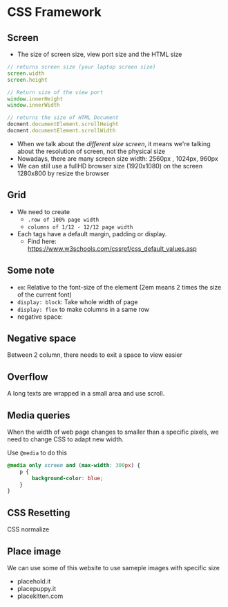 # CSS Framework

## Screen
- The size of screen size, view port size and the HTML size
```javascript
// returns screen size (your laptop screen size)
screen.width
screen.height

// Return size of the view port
window.innerHeight
window.innerWidth

// returns the size of HTML Document
docment.documentElement.scrollHeight
docment.documentElement.scrollWidth
```
- When we talk about the *different size screen*, it means we're talking about the resolution of screen, not the physical size
- Nowadays, there are many screen size width: 2560px , 1024px, 960px
- We can still use a fullHD browser size (1920x1080) on the screen 1280x800 by resize the browser

## Grid
- We need to create 
    - `.row of 100% page width`
    - `columns of 1/12 - 12/12 page width` 
- Each tags have a default margin, padding or display.
    - Find here: https://www.w3schools.com/cssref/css_default_values.asp
    
## Some note
- `em`: Relative to the font-size of the element (2em means 2 times the size of the current font) 
- `display: block`: Take whole width of page
- `display: flex` to make columns in a same row
- negative space: 

## Negative space
Between 2 column, there needs to exit a space to view easier

## Overflow
A long texts are wrapped in a small area and use scroll.

## Media queries
When the width of web page changes to smaller than a specific pixels, we need to change CSS to adapt new width. 

Use `@media` to do this
```css
@media only screen and (max-width: 300px) {
    p {
        background-color: blue;
    }
}
```

## CSS Resetting
CSS normalize

## Place image
We can use some of this website to use sameple images with specific size

- placehold.it
- placepuppy.it
- placekitten.com

